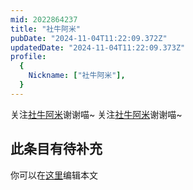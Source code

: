 ```yaml
---
mid: 2022864237
title: "社牛阿米"
pubDate: "2024-11-04T11:22:09.372Z"
updatedDate: "2024-11-04T11:22:09.373Z"
profile:
  {
    Nickname: ["社牛阿米"],
  }
---
```


关注[社牛阿米](https://space.bilibili.com/2022864237)谢谢喵~ 关注[社牛阿米](https://space.bilibili.com/2022864237)谢谢喵~

## 此条目有待补充
你可以在[这里](https://github.com/Yuhanawa/VTuber.ICU-Content/edit/master/v/社牛阿米/index.md)编辑本文
